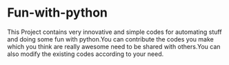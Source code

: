 # Fun-with-python
This Project contains very innovative and simple codes for automating stuff and doing some fun with python.You can contribute the codes you make which you think are really awesome need to be shared with others.You can also modify the existing codes according to your need. 


